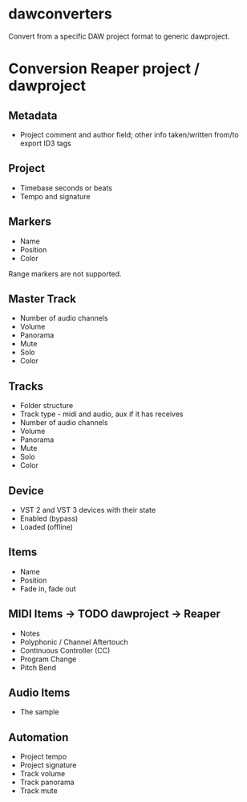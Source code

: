 # dawconverters

Convert from a specific DAW project format to generic dawproject.

# Conversion Reaper project / dawproject

## Metadata 

* Project comment and author field; other info taken/written from/to export ID3 tags

## Project

* Timebase seconds or beats
* Tempo and signature

## Markers

* Name
* Position
* Color

Range markers are not supported.

## Master Track

* Number of audio channels
* Volume
* Panorama
* Mute
* Solo
* Color

## Tracks

* Folder structure
* Track type - midi and audio, aux if it has receives
* Number of audio channels
* Volume
* Panorama
* Mute
* Solo
* Color

## Device

* VST 2 and VST 3 devices with their state
* Enabled (bypass)
* Loaded (offline)

## Items

* Name
* Position
* Fade in, fade out

## MIDI Items    -> TODO dawproject -> Reaper

* Notes
* Polyphonic / Channel Aftertouch
* Continuous Controller (CC)
* Program Change
* Pitch Bend

## Audio Items

* The sample

## Automation

* Project tempo
* Project signature
* Track volume
* Track panorama
* Track mute
